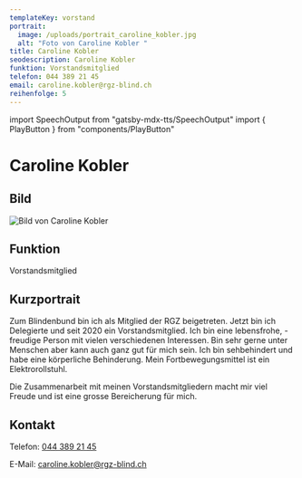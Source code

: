 ```yaml
---
templateKey: vorstand
portrait:
  image: /uploads/portrait_caroline_kobler.jpg
  alt: "Foto von Caroline Kobler "
title: Caroline Kobler
seodescription: Caroline Kobler
funktion: Vorstandsmitglied
telefon: 044 389 21 45
email: caroline.kobler@rgz-blind.ch
reihenfolge: 5
---
```

import SpeechOutput from "gatsby-mdx-tts/SpeechOutput"
import { PlayButton } from "components/PlayButton"

<SpeechOutput id="vorstand-caroline-kobler" customPlayButton={PlayButton}>

# Caroline Kobler

## Bild

![Bild von Caroline Kobler](/uploads/portrait_caroline_kobler.jpg "Bild von Caroline Kobler")

## Funktion

Vorstandsmitglied

## Kurzportrait

Zum Blindenbund bin ich als Mitglied der RGZ beigetreten. Jetzt bin ich Delegierte und seit 2020 ein Vorstandsmitglied. Ich bin eine lebensfrohe, -freudige Person mit vielen verschiedenen Interessen. Bin sehr gerne unter Menschen aber kann auch ganz gut für mich sein. Ich bin sehbehindert und habe eine körperliche Behinderung. Mein Fortbewegungsmittel ist ein Elektrorollstuhl. 

Die Zusammenarbeit mit meinen Vorstandsmitgliedern macht mir viel Freude und ist eine grosse Bereicherung für mich. 

## Kontakt

Telefon: [044 389 21 45](<tel:044 389 21 45>)

E-Mail: [caroline.kobler@rgz-blind.ch](mailto:caroline.kobler@rgz-blind.ch)

</SpeechOutput>
